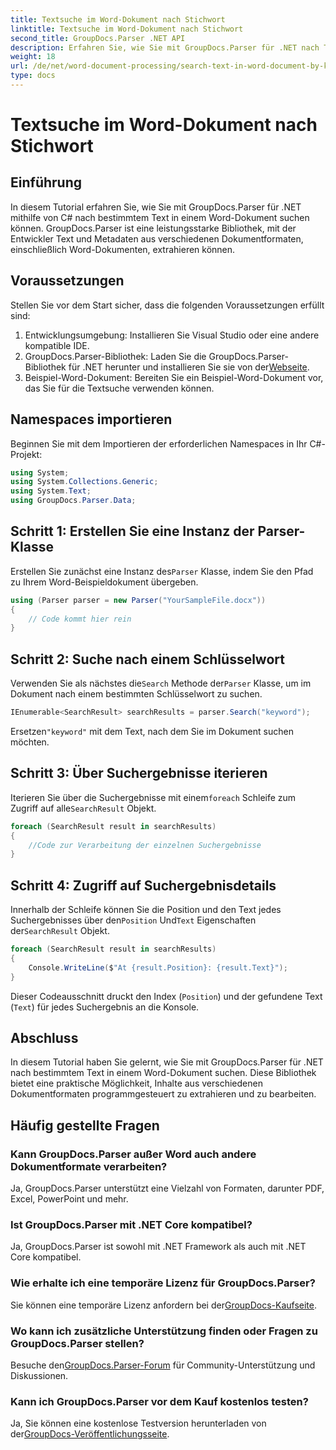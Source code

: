 ```yaml
---
title: Textsuche im Word-Dokument nach Stichwort
linktitle: Textsuche im Word-Dokument nach Stichwort
second_title: GroupDocs.Parser .NET API
description: Erfahren Sie, wie Sie mit GroupDocs.Parser für .NET nach Text in Word-Dokumenten suchen. Extrahieren Sie effizient bestimmte Schlüsselwörter.
weight: 18
url: /de/net/word-document-processing/search-text-in-word-document-by-keyword/
type: docs
---
```

# Textsuche im Word-Dokument nach Stichwort

## Einführung
In diesem Tutorial erfahren Sie, wie Sie mit GroupDocs.Parser für .NET mithilfe von C# nach bestimmtem Text in einem Word-Dokument suchen können. GroupDocs.Parser ist eine leistungsstarke Bibliothek, mit der Entwickler Text und Metadaten aus verschiedenen Dokumentformaten, einschließlich Word-Dokumenten, extrahieren können.
## Voraussetzungen
Stellen Sie vor dem Start sicher, dass die folgenden Voraussetzungen erfüllt sind:
1. Entwicklungsumgebung: Installieren Sie Visual Studio oder eine andere kompatible IDE.
2.  GroupDocs.Parser-Bibliothek: Laden Sie die GroupDocs.Parser-Bibliothek für .NET herunter und installieren Sie sie von der[Webseite](https://releases.groupdocs.com/parser/net/).
3. Beispiel-Word-Dokument: Bereiten Sie ein Beispiel-Word-Dokument vor, das Sie für die Textsuche verwenden können.

## Namespaces importieren
Beginnen Sie mit dem Importieren der erforderlichen Namespaces in Ihr C#-Projekt:
```csharp
using System;
using System.Collections.Generic;
using System.Text;
using GroupDocs.Parser.Data;
```
## Schritt 1: Erstellen Sie eine Instanz der Parser-Klasse
 Erstellen Sie zunächst eine Instanz des`Parser` Klasse, indem Sie den Pfad zu Ihrem Word-Beispieldokument übergeben.
```csharp
using (Parser parser = new Parser("YourSampleFile.docx"))
{
    // Code kommt hier rein
}
```
## Schritt 2: Suche nach einem Schlüsselwort
 Verwenden Sie als nächstes die`Search` Methode der`Parser` Klasse, um im Dokument nach einem bestimmten Schlüsselwort zu suchen.
```csharp
IEnumerable<SearchResult> searchResults = parser.Search("keyword");
```
 Ersetzen`"keyword"` mit dem Text, nach dem Sie im Dokument suchen möchten.
## Schritt 3: Über Suchergebnisse iterieren
 Iterieren Sie über die Suchergebnisse mit einem`foreach` Schleife zum Zugriff auf alle`SearchResult` Objekt.
```csharp
foreach (SearchResult result in searchResults)
{
    //Code zur Verarbeitung der einzelnen Suchergebnisse
}
```
## Schritt 4: Zugriff auf Suchergebnisdetails
 Innerhalb der Schleife können Sie die Position und den Text jedes Suchergebnisses über den`Position` Und`Text` Eigenschaften der`SearchResult` Objekt.
```csharp
foreach (SearchResult result in searchResults)
{
    Console.WriteLine($"At {result.Position}: {result.Text}");
}
```
Dieser Codeausschnitt druckt den Index (`Position`) und der gefundene Text (`Text`) für jedes Suchergebnis an die Konsole.

## Abschluss
In diesem Tutorial haben Sie gelernt, wie Sie mit GroupDocs.Parser für .NET nach bestimmtem Text in einem Word-Dokument suchen. Diese Bibliothek bietet eine praktische Möglichkeit, Inhalte aus verschiedenen Dokumentformaten programmgesteuert zu extrahieren und zu bearbeiten.

## Häufig gestellte Fragen
### Kann GroupDocs.Parser außer Word auch andere Dokumentformate verarbeiten?
Ja, GroupDocs.Parser unterstützt eine Vielzahl von Formaten, darunter PDF, Excel, PowerPoint und mehr.
### Ist GroupDocs.Parser mit .NET Core kompatibel?
Ja, GroupDocs.Parser ist sowohl mit .NET Framework als auch mit .NET Core kompatibel.
### Wie erhalte ich eine temporäre Lizenz für GroupDocs.Parser?
 Sie können eine temporäre Lizenz anfordern bei der[GroupDocs-Kaufseite](https://purchase.groupdocs.com/temporary-license/).
### Wo kann ich zusätzliche Unterstützung finden oder Fragen zu GroupDocs.Parser stellen?
 Besuche den[GroupDocs.Parser-Forum](https://forum.groupdocs.com/c/parser/17) für Community-Unterstützung und Diskussionen.
### Kann ich GroupDocs.Parser vor dem Kauf kostenlos testen?
 Ja, Sie können eine kostenlose Testversion herunterladen von der[GroupDocs-Veröffentlichungsseite](https://releases.groupdocs.com/).